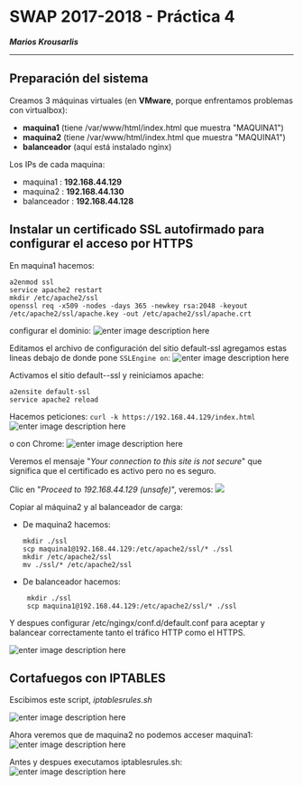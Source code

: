 # SWAP 2017-2018 -  Práctica 4
***Marios Krousarlis***

----------

## Preparación del sistema


Creamos 3 máquinas virtuales (en **VMware**, porque enfrentamos problemas con virtualbox):  
* **maquina1** (tiene /var/www/html/index.html que muestra "MAQUINA1")
* **maquina2** (tiene /var/www/html/index.html que muestra "MAQUINA1")
* **balanceador** (aquí está instalado nginx)

Los IPs de cada maquina:
* maquina1   : **192.168.44.129**
* maquina2   : **192.168.44.130**
* balanceador : **192.168.44.128**  

## **Instalar un certificado SSL autofirmado para configurar el acceso por HTTPS**

En maquina1 hacemos:

    a2enmod ssl  
    service apache2 restart  
    mkdir /etc/apache2/ssl  
    openssl req -x509 -nodes -days 365 -newkey rsa:2048 -keyout  
    /etc/apache2/ssl/apache.key -out /etc/apache2/ssl/apache.crt
configurar el dominio:
![enter image description here](https://github.com/andreasmess/swap1718/blob/master/practica4/2.JPG?raw=true)



Editamos el archivo de configuración del sitio default-ssl  agregamos estas lineas debajo de donde pone `SSLEngine on`:
![enter image description here](https://github.com/andreasmess/swap1718/blob/master/practica4/3.JPG?raw=true)

Activamos el sitio default--ssl y reiniciamos apache:  

    a2ensite default-ssl  
    service apache2 reload
Hacemos peticiones: `curl -k https://192.168.44.129/index.html` 
![enter image description here](https://github.com/andreasmess/swap1718/blob/master/practica4/4.JPG?raw=true)

o con Chrome:
![enter image description here](https://github.com/andreasmess/swap1718/blob/master/practica4/1.JPG?raw=19true)

 Veremos el mensaje "*Your connection to this site is not secure*" que significa que el certificado es activo pero no es seguro.

Clic en "*Proceed to 192.168.44.129 (unsafe)*", veremos:
![
](https://github.com/andreasmess/swap1718/blob/master/practica4/5.JPG?raw=true)

Copiar al máquina2  y al balanceador de carga:
- De maquina2 hacemos:

  

      mkdir ./ssl
      scp maquina1@192.168.44.129:/etc/apache2/ssl/* ./ssl
      mkdir /etc/apache2/ssl
      mv ./ssl/* /etc/apache2/ssl
- De balanceador hacemos: 

 

       mkdir ./ssl 
       scp maquina1@192.168.44.129:/etc/apache2/ssl/* ./ssl

 
 Y despues configurar /etc/ngingx/conf.d/default.conf para aceptar y balancear correctamente tanto el tráfico HTTP como el HTTPS.
 
 ![enter image description here](https://github.com/andreasmess/swap1718/blob/master/practica4/6.JPG?raw=true)
 

## Cortafuegos con IPTABLES

Escibimos este script, *iptablesrules.sh*

   
   ![enter image description here](https://raw.githubusercontent.com/andreasmess/swap1718/master/practica4/8.JPG)

Ahora veremos que de maquina2 no podemos acceser maquina1:
![enter image description here](https://raw.githubusercontent.com/andreasmess/swap1718/master/practica4/9.JPG)

Antes y despues executamos iptablesrules.sh:
![enter image description here](https://raw.githubusercontent.com/andreasmess/swap1718/master/practica4/7.JPG)



